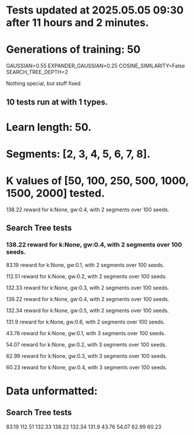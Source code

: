 # Tests updated at 2025.05.05 09:30 after 11 hours and 2 minutes.
# Generations of training: 50
GAUSSIAN=0.55
EXPANDER_GAUSSIAN=0.25
COSINE_SIMILARITY=False
SEARCH_TREE_DEPTH=2

Nothing special, but stuff fixed
## 10 tests run at with 1 types.
# Learn length: 50.
# Segments: [2, 3, 4, 5, 6, 7, 8].
# K values of [50, 100, 250, 500, 1000, 1500, 2000] tested.

138.22 reward for k:None, gw:0.4, with 2 segments over 100 seeds.


## Search Tree tests
### 138.22 reward for k:None, gw:0.4, with 2 segments over 100 seeds.

83.19 reward for k:None, gw:0.1, with 2 segments over 100 seeds.

112.51 reward for k:None, gw:0.2, with 2 segments over 100 seeds.

132.33 reward for k:None, gw:0.3, with 2 segments over 100 seeds.

138.22 reward for k:None, gw:0.4, with 2 segments over 100 seeds.

132.34 reward for k:None, gw:0.5, with 2 segments over 100 seeds.

131.9 reward for k:None, gw:0.6, with 2 segments over 100 seeds.

43.76 reward for k:None, gw:0.1, with 3 segments over 100 seeds.

54.07 reward for k:None, gw:0.2, with 3 segments over 100 seeds.

62.99 reward for k:None, gw:0.3, with 3 segments over 100 seeds.

60.23 reward for k:None, gw:0.4, with 3 segments over 100 seeds.


# Data unformatted:



## Search Tree tests
83.19
112.51
132.33
138.22
132.34
131.9
43.76
54.07
62.99
60.23
